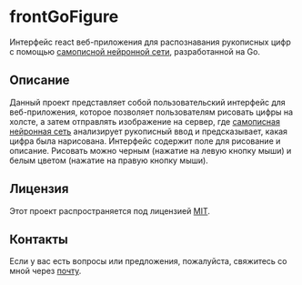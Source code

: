 # frontGoFigure

Интерфейс react веб-приложения для распознавания рукописных цифр с помощью [самописной нейронной сети](github.com/Davmgiz/GoblinNeuronet), разработанной на Go.

## Описание

Данный проект представляет собой пользовательский интерфейс для веб-приложения, которое позволяет пользователям рисовать цифры на холсте, а затем отправлять изображение на сервер, где [самописная нейронная сеть](github.com/Davmgiz/GoblinNeuronet) анализирует рукописный ввод и предсказывает, какая цифра была нарисована. Интерфейс содержит поле для рисование и описание. Рисовать можно черным (нажатие на левую кнопку мыши) и белым цветом (нажатие на правую кнопку мыши).

## Лицензия

Этот проект распространяется под лицензией [MIT](https://opensource.org/licenses/MIT).

## Контакты

Если у вас есть вопросы или предложения, пожалуйста, свяжитесь со мной через [почту](mailto:suhanov173@gmail.com).